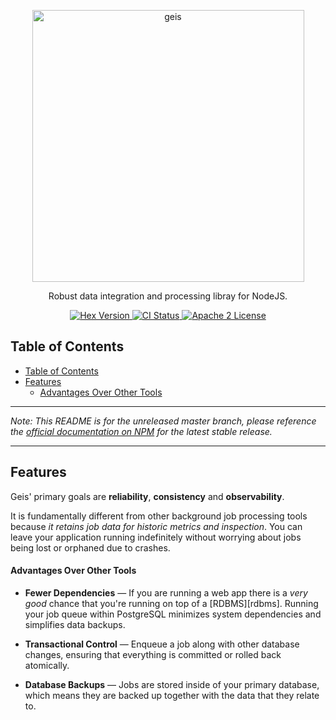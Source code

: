 <p align="center">
  <a href="https://github.com/geislabs/geis">
    <img alt="geis" src="https://via.placeholder.com/1050x500" width="435">
  </a>
</p>

<p align="center">
  Robust data integration and processing libray for NodeJS.
</p>

<p align="center">
  <a href="https://www.npmjs.com/package/@geislabs/geis">
    <img alt="Hex Version" src="https://img.shields.io/npm/v/@geislabs/geis.svg">
  </a>
  <a href="https://github.com/geislabs/geis/actions">
    <img alt="CI Status" src="https://github.com/geislabs/geis/workflows/ci/badge.svg">
  </a>
  <a href="https://opensource.org/licenses/Apache-2.0">
    <img alt="Apache 2 License" src="https://img.shields.io/npm/l/geis">
  </a>
</p>

## Table of Contents

- [Table of Contents](#table-of-contents)
- [Features](#features)
    - [Advantages Over Other Tools](#advantages-over-other-tools)

---

_Note: This README is for the unreleased master branch, please reference the
[official documentation on NPM][hexdoc] for the latest stable release._

[hexdoc]: https://hexdocs.pm/oban/Geis.html

---

## Features

Geis' primary goals are **reliability**, **consistency** and **observability**.

It is fundamentally different from other background job processing tools because
_it retains job data for historic metrics and inspection_. You can leave your
application running indefinitely without worrying about jobs being lost or
orphaned due to crashes.

#### Advantages Over Other Tools

- **Fewer Dependencies** — If you are running a web app there is a _very good_
  chance that you're running on top of a [RDBMS][rdbms]. Running your job queue
  within PostgreSQL minimizes system dependencies and simplifies data backups.

- **Transactional Control** — Enqueue a job along with other database changes,
  ensuring that everything is committed or rolled back atomically.

- **Database Backups** — Jobs are stored inside of your primary database, which
  means they are backed up together with the data that they relate to.